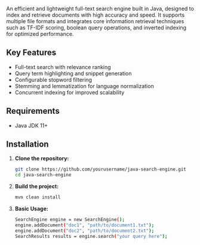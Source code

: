 An efficient and lightweight full-text search engine built in Java, designed to index and retrieve documents with high accuracy and speed. It supports multiple file formats and integrates core information retrieval techniques such as TF-IDF scoring, boolean query operations, and inverted indexing for optimized performance.

## Key Features
- Full-text search with relevance ranking
- Query term highlighting and snippet generation
- Configurable stopword filtering
- Stemming and lemmatization for language normalization
- Concurrent indexing for improved scalability

## Requirements
- Java JDK 11+

## Installation

1. **Clone the repository:**
   ```bash
   git clone https://github.com/yourusername/java-search-engine.git
   cd java-search-engine

2. **Build the project:**
   ```bash
   mvn clean install

3. **Basic Usage:**
   ```bash
   SearchEngine engine = new SearchEngine();
   engine.addDocument("doc1", "path/to/document1.txt");
   engine.addDocument("doc2", "path/to/document2.txt");
   SearchResults results = engine.search("your query here");

